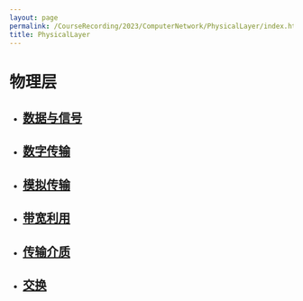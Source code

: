 ```yaml
---
layout: page
permalink: /CourseRecording/2023/ComputerNetwork/PhysicalLayer/index.html
title: PhysicalLayer
---
```



# 物理层

- ## [数据与信号](https://CRYoushiwo.github.io/CourseRecording/2023/ComputerNetwork/PhysicalLayer/DataAndSignals)

- ## [数字传输](https://CRYoushiwo.github.io/CourseRecording/2023/ComputerNetwork/PhysicalLayer/DigitalTransmission)

- ## [模拟传输](https://CRYoushiwo.github.io/CourseRecording/2023/ComputerNetwork/PhysicalLayer/AnalogTransmission)

- ## [带宽利用](https://CRYoushiwo.github.io/CourseRecording/2023/ComputerNetwork/PhysicalLayer/BandwidthUtilization)

- ## [传输介质](https://CRYoushiwo.github.io/CourseRecording/2023/ComputerNetwork/PhysicalLayer/TransmissionMedia)

- ## [交换](https://CRYoushiwo.github.io/CourseRecording/2023/ComputerNetwork/PhysicalLayer/Switching)